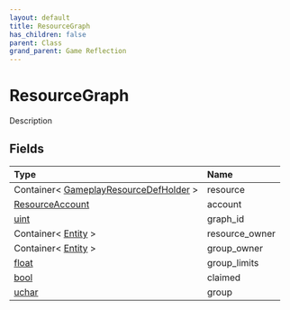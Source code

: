 ```yaml
---
layout: default
title: ResourceGraph
has_children: false
parent: Class
grand_parent: Game Reflection
---
```

# ResourceGraph
Description 

## Fields

| Type | Name |
|:----------|:--------------|
| Container< [GameplayResourceDefHolder](/riftbreaker-wiki/docs/game-reflection/components/gameplay_resource_def_holder/) > | resource |
| [ResourceAccount](/riftbreaker-wiki/docs/game-reflection/classes/resource_account/) | account |
| [uint](/riftbreaker-wiki/docs/game-reflection/components/uint/) | graph_id |
| Container< [Entity](/riftbreaker-wiki/docs/game-reflection/classes/entity/) > | resource_owner |
| Container< [Entity](/riftbreaker-wiki/docs/game-reflection/classes/entity/) > | group_owner |
| [float](/riftbreaker-wiki/docs/game-reflection/components/float/) | group_limits |
| [bool](/riftbreaker-wiki/docs/game-reflection/components/bool/) | claimed |
| [uchar](/riftbreaker-wiki/docs/game-reflection/enums/uchar/) | group |

